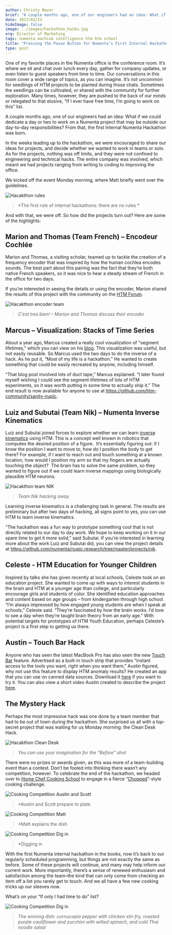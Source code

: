 ```yaml
---
author: Christy Maver
brief: "A couple months ago, one of our engineers had an idea: What if we could dedicate a day or two to work on a Numenta project that may be outside our day-to-day responsibilities? From that, the first Internal Numenta Hackathon was born."
date: 2017/03/23
hideImage: false
image: ../images/hackathon_haiku.jpg
org: Director of Marketing
tags: numenta machine intelligence htm htm school
title: "Pressing the Pause Button for Numenta’s First Internal Hackathon"
type: post
---
```


One of my favorite places in the Numenta office is the conference room.
It’s where we sit and chat over lunch every day, gather for company
updates, or even listen to guest speakers from time to time. Our
conversations in this room cover a wide range of topics, as you can
imagine. It’s not uncommon for seedlings of HTM projects to be planted
during those chats. Sometimes the seedlings can be cultivated, or shared
with the community for further exploration. Many times, however, they
are pushed to the back of our minds or relegated to that elusive, “If I
ever have free time, I’m going to work on this” list.

A couple months ago, one of our engineers had an idea: What if we could
dedicate a day or two to work on a Numenta project that may be outside
our day-to-day responsibilities? From that, the first Internal Numenta
Hackathon was born.

In the weeks leading up to the hackathon, we were encouraged to share
our ideas for projects, and decide whether we wanted to work in teams or
solo. As for the projects, nothing was off limits, and they were not
confined to engineering and technical hacks. The entire company was
involved, which meant we had projects ranging from writing to coding to
improving the office.

We kicked off the event Monday morning, where Matt briefly went over the
guidelines.

![Hacakthon rules](../images/hackathon_rules.jpg)

> *The first rule of internal hackathons: there are no rules *

And with that, we were off. So how did the projects turn out? Here are
some of the highlights:

## Marion and Thomas (Team French) – Encodeur Cochlée

Marion and Thomas, a visiting scholar, teamed up to tackle the creation
of a frequency encoder that was inspired by how the human cochlea
encodes sounds. The best part about this pairing was the fact that
they’re both native French speakers, so it was nice to hear a steady
stream of French in the office for two days.

If you’re interested in seeing the details or using the encoder, Marion
shared the results of this project with the community on the [HTM
Forum](https://discourse.numenta.org/t/new-frequency-encoder-a-k-a-cochlea-encoder/2015).

![Hacakthon encoder team](../images/hackathon_encoder_team.jpg)

> *C’est tres bien! – Marion and Thomas discuss their encoder*

## Marcus – Visualization: Stacks of Time Series

About a year ago, Marcus created a really cool visualization of "segment
lifetimes," which you can view on
his [blog](http://www.mrcslws.com/blocks/2016/04/28/life-and-times-of-dendrite-segment.html).
This visualization was useful, but not easily reusable. So Marcus used
the two days to do the inverse of a hack. As he put it, “Most of my life
is a hackathon.” He wanted to create something that could be easily
recreated by anyone, including himself.

“That blog post involved lots of duct tape,” Marcus explained. “I later
found myself wishing I could see the segment lifetimes of lots of HTM
experiments, so it was worth putting in some time to actually ship
it.” The end result is now available for anyone to use
at <https://github.com/htm-community/sanity-nupic>.

## Luiz and Subutai (Team Nik) – Numenta Inverse Kinematics

Luiz and Subutai joined forces to explore whether we can learn [inverse
kinematics](https://en.wikipedia.org/wiki/Inverse_kinematics) using HTM.
This is a concept well known in robotics that computes the desired
position of a figure.  It’s essentially figuring out: if I know the
position I want to move to, how do I position the body to get there? For
example, if I want to reach out and touch something at a known location,
how would I position my arm so that my fingers are actually touching the
object?  The brain has to solve the same problem, so they wanted to
figure out if we could learn inverse mappings using biologically
plausible HTM neurons.

![Hacakthon team NIK](../images/hackathon_team_NIK.jpg)

> *Team Nik hacking away*

Learning inverse kinematics is a challenging task in general. The
results are preliminary but after two days of hacking, all signs point
to yes, you can use HTM to learn inverse kinematics.

“The hackathon was a fun way to prototype something cool that is not
directly related to our day to day work. We hope to keep working on it
in our spare time to get it more solid,” said Subutai. If you’re
interested in learning more about the work Luiz and Subutai did, you can
view the project details at
<https://github.com/numenta/nupic.research/tree/master/projects/nik>.

## Celeste - HTM Education for Younger Children

Inspired by talks she has given recently at local schools, Celeste took
on an education project. She wanted to come up with ways to interest
students in the brain and HTM at a younger age than college, and
particularly encourage girls and students of color. She identified
education approaches and content based on age groups – from kindergarten
through high school. “I’m always impressed by how engaged young students
are when I speak at schools,” Celeste said. “They’re fascinated by how
the brain works. I’d love to see a day when they’re taught brain theory
from an early age.” With potential targets for prototypes of HTM Youth
Education, perhaps Celeste’s project is a first step to getting us
there.

## Austin – Touch Bar Hack

Anyone who has seen the latest MacBook Pro has also seen the new [Touch
Bar](http://www.apple.com/macbook-pro/) feature. Advertised as a
built-in touch strip that provides “instant access to the tools you
want, right when you want them,” Austin figured, why not use this
feature to display HTM anomaly results? He created an app that you can
use on canned data sources. Download it
[here](https://github.com/oxtopus/Pictures-Came-With-NSTouchBar) if you
want to try it. You can also view a short video Austin created to
describe the project
[here](https://drive.google.com/file/d/0B4hLSXk6en8-T2EzU0FRNUNoMDA/view).

## The Mystery Hack

Perhaps the most impressive hack was one done by a team member that had
to be out of town during the hackathon. She surprised us all with a
top-secret project that was waiting for us Monday morning: the Clean
Desk Hack.

![Hacakthon Clean Desk](../images/hackathon_clean_desk.jpg)

> *You can use your imagination for the “Before” shot*

There were no prizes or awards given, as this was more of a
team-building event than a contest. Don’t be fooled into thinking there
wasn’t any competition, however. To celebrate the end of the hackathon,
we headed over to [Home Chef Cooking
School](http://homechefcookingschool.com/) to engage in a fierce
“[Chopped](https://en.wikipedia.org/wiki/Chopped_(TV_series))”-style
cooking challenge.

![Cooking Competition Austin and Scott](../images/cooking_comp1.jpg)

> *Austin and Scott prepare to plate

![Cooking Competition Matt](../images/cooking_comp2.jpg)

> *Matt explains the dish 

![Cooking Competition Dig in](../images/cooking_comp3.jpg)

> *Digging in

With the first Numenta internal hackathon in the books, now it’s back to
our regularly scheduled programming, but things are not exactly the same
as before. Some of these projects will continue, and many may help
inform our current work. More importantly, there’s a sense of renewed
enthusiasm and satisfaction among the team–the kind that can only come
from checking an item off a list you rarely get to touch. And we all
have a few new cooking tricks up our sleeves now.

What’s on your “If only I had time to do” list?

![Cooking Competition Dig in](../images/winner-winner-chicken-dinner.jpg)

> *The winning dish: cornucopia pepper with chicken stir-fry, roasted
purple cauliflower and zucchini with wilted spinach, and cold Thai
noodle salad*
